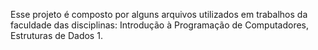 Esse projeto é composto por alguns arquivos utilizados em trabalhos da faculdade das disciplinas: Introdução à Programação de Computadores, Estruturas de Dados 1.